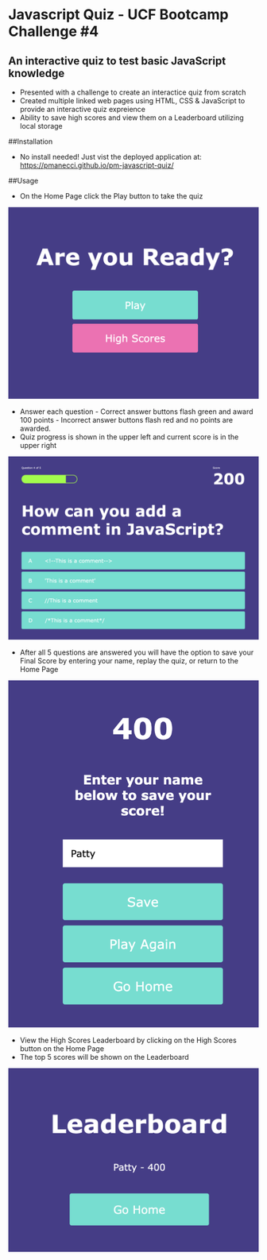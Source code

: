 # Javascript Quiz - UCF Bootcamp Challenge #4

## An interactive quiz to test basic JavaScript knowledge

- Presented with a challenge to create an interactice quiz from scratch
- Created multiple linked web pages using HTML, CSS & JavaScript to provide an interactive quiz expreience
- Ability to save high scores and view them on a Leaderboard utilizing local storage

##Installation

- No install needed! Just vist the deployed application at: https://pmanecci.github.io/pm-javascript-quiz/

##Usage

- On the Home Page click the Play button to take the quiz

![homepage](assets/images/home-page.png)

- Answer each question - Correct answer buttons flash green and award 100 points - Incorrect answer buttons flash red and no points are awarded. 
- Quiz progress is shown in the upper left and current score is in the upper right

![quiz question](assets/images/questions.png)

- After all 5 questions are answered you will have the option to save your Final Score by entering your name, replay the quiz, or return to the Home Page


![endpage](assets/images/end-page.png)


- View the High Scores Leaderboard by clicking on the High Scores button on the Home Page
- The top 5 scores will be shown on the Leaderboard


![High Scores Leaderboard](assets/images/leaderboard.png)
